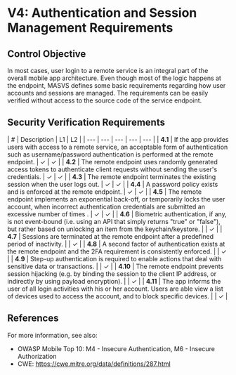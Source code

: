 # V4: Authentication and Session Management Requirements

## Control Objective

In most cases, user login to a remote service is an integral part of the overall mobile app architecture. Even though most of the logic happens at the endpoint, MASVS defines some basic requirements regarding how user accounts and sessions are managed. The requirements can be easily verified without access to the source code of the service endpoint.

## Security Verification Requirements

| # | Description | L1 | L2 |
| --- | --- | --- | --- | --- |
| **4.1** | If the app provides users with access to a remote service, an acceptable form of authentication such as username/password authentication is performed at the remote endpoint. | ✓ | ✓ |
| **4.2** | The remote endpoint uses randomly generated access tokens to authenticate client requests without sending the user's credentials.  | ✓ | ✓ |
| **4.3** | The remote endpoint terminates the existing session when the user logs out. | ✓ | ✓ |
| **4.4** | A password policy exists and is enforced at the remote endpoint. | ✓ | ✓ |
| **4.5** | The remote endpoint implements an exponential back-off, or temporarily locks the user account, when incorrect authentication credentials are submitted an excessive number of times . | ✓ | ✓ |
| **4.6** | Biometric authentication, if any, is not event-bound (i.e. using an API that simply returns "true" or "false"), but rather based on unlocking an item from the keychain/keystore. |   | ✓ |
| **4.7** | Sessions are terminated at the remote endpoint after a predefined period of inactivity. |   | ✓ |
| **4.8** | A second factor of authentication exists at the remote endpoint and the 2FA requirement is consistently enforced.  |   | ✓ |
| **4.9** | Step-up authentication is required to enable actions that deal with sensitive data or transactions.  |   | ✓ |
| **4.10** | The remote endpoint prevents session hijacking (e.g. by binding the session to the client IP address, or indirectly by using payload encryption).  |   | ✓ |
| **4.11** |  The app informs the user of all login activities with his or her account. Users are able view a list of devices used to access the account, and to block specific devices. |  | ✓ |

## References

For more information, see also:

- OWASP Mobile Top 10: M4 - Insecure Authentication, M6 - Insecure Authorization
- CWE:  https://cwe.mitre.org/data/definitions/287.html
